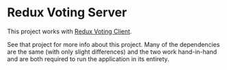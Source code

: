# Redux Voting Server

This project works with [Redux Voting Client](https://github.com/marcacyr/redux-voting-client).

See that project for more info about this project. Many of the dependencies are the same (with only slight differences) and
the two work hand-in-hand and are both required to run the application in its entirety.
